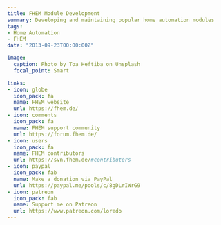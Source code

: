 ```yaml
---
title: FHEM Module Development
summary: Developing and maintaining popular home automation modules
tags:
- Home Automation
- FHEM
date: "2013-09-23T00:00:00Z"

image:
  caption: Photo by Toa Heftiba on Unsplash
  focal_point: Smart

links:
- icon: globe
  icon_pack: fa
  name: FHEM website
  url: https://fhem.de/
- icon: comments
  icon_pack: fa
  name: FHEM support community
  url: https://forum.fhem.de/
- icon: users
  icon_pack: fa
  name: FHEM contributors
  url: https://svn.fhem.de/#contributors
- icon: paypal
  icon_pack: fab
  name: Make a donation via PayPal
  url: https://paypal.me/pools/c/8gDLrIWrG9
- icon: patreon
  icon_pack: fab
  name: Support me on Patreon
  url: https://www.patreon.com/loredo
---
```


